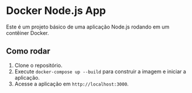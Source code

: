  # Docker Node.js App

Este é um projeto básico de uma aplicação Node.js rodando em um contêiner Docker.

## Como rodar

1. Clone o repositório.
2. Execute `docker-compose up --build` para construir a imagem e iniciar a aplicação.
3. Acesse a aplicação em `http://localhost:3000`.

